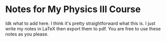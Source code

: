 # Notes for My Physics III Course
Idk what to add here. I think it's pretty straightforward what this is. I just write my notes in LaTeX then export them to pdf. You are free to use these notes as you please.

